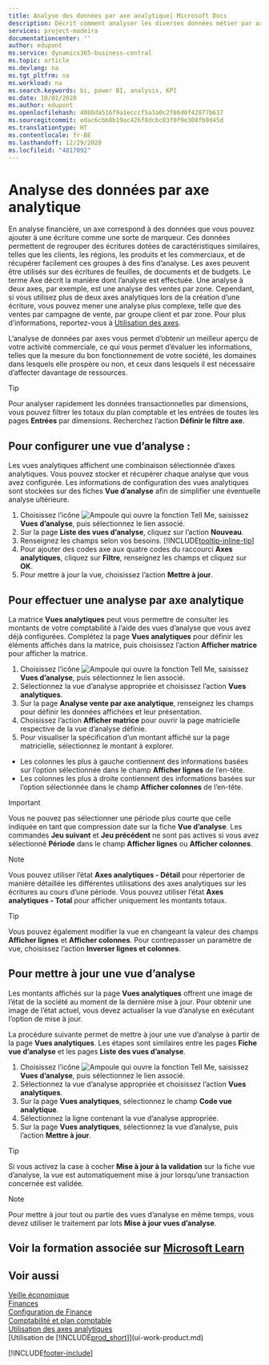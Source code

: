 ```yaml
---
title: Analyse des données par axe analytique| Microsoft Docs
description: Décrit comment analyser les diverses données métier par axe analytique.
services: project-madeira
documentationcenter: ''
author: edupont
ms.service: dynamics365-business-central
ms.topic: article
ms.devlang: na
ms.tgt_pltfrm: na
ms.workload: na
ms.search.keywords: bi, power BI, analysis, KPI
ms.date: 10/01/2020
ms.author: edupont
ms.openlocfilehash: 4086da516f9a1ecccf5a3a0c2f86d0f42877b637
ms.sourcegitcommit: edac6cbb8b19ac426f8dcbc83f0f9e308fb0d45d
ms.translationtype: HT
ms.contentlocale: fr-BE
ms.lasthandoff: 12/29/2020
ms.locfileid: "4817092"
---
```

#  <a name="analyze-data-by-dimensions"></a>Analyse des données par axe analytique
En analyse financière, un axe correspond à des données que vous pouvez ajouter à une écriture comme une sorte de marqueur. Ces données permettent de regrouper des écritures dotées de caractéristiques similaires, telles que les clients, les régions, les produits et les commerciaux, et de récupérer facilement ces groupes à des fins d’analyse. Les axes peuvent être utilisés sur des écritures de feuilles, de documents et de budgets. Le terme Axe décrit la manière dont l’analyse est effectuée. Une analyse à deux axes, par exemple, est une analyse des ventes par zone. Cependant, si vous utilisez plus de deux axes analytiques lors de la création d’une écriture, vous pouvez mener une analyse plus complexe, telle que des ventes par campagne de vente, par groupe client et par zone. Pour plus d’informations, reportez-vous à [Utilisation des axes](finance-dimensions.md).

L’analyse de données par axes vous permet d’obtenir un meilleur aperçu de votre activité commerciale, ce qui vous permet d’évaluer les informations, telles que la mesure du bon fonctionnement de votre société, les domaines dans lesquels elle prospère ou non, et ceux dans lesquels il est nécessaire d’affecter davantage de ressources.

> [!TIP]
> Pour analyser rapidement les données transactionnelles par dimensions, vous pouvez filtrer les totaux du plan comptable et les entrées de toutes les pages **Entrées** par dimensions. Recherchez l’action **Définir le filtre axe**.

## <a name="to-set-up-an-analysis-view"></a>Pour configurer une vue d’analyse :  
Les vues analytiques affichent une combinaison sélectionnée d’axes analytiques. Vous pouvez stocker et récupérer chaque analyse que vous avez configurée. Les informations de configuration des vues analytiques sont stockées sur des fiches **Vue d’analyse** afin de simplifier une éventuelle analyse ultérieure.  

1. Choisissez l’icône ![Ampoule qui ouvre la fonction Tell Me](media/ui-search/search_small.png "Dites-moi ce que vous voulez faire"), saisissez **Vues d’analyse**, puis sélectionnez le lien associé.  
2. Sur la page **Liste des vues d’analyse**, cliquez sur l’action **Nouveau**.
3. Renseignez les champs selon vos besoins. [!INCLUDE[tooltip-inline-tip](includes/tooltip-inline-tip_md.md)]
4. Pour ajouter des codes axe aux quatre codes du raccourci **Axes analytiques**, cliquez sur **Filtre**, renseignez les champs et cliquez sur **OK**.  
5. Pour mettre à jour la vue, choisissez l’action **Mettre à jour**.

## <a name="to-analyze-by-dimensions"></a>Pour effectuer une analyse par axe analytique
La matrice **Vues analytiques** peut vous permettre de consulter les montants de votre comptabilité à l’aide des vues d’analyse que vous avez déjà configurées. Complétez la page **Vues analytiques** pour définir les éléments affichés dans la matrice, puis choisissez l’action **Afficher matrice** pour afficher la matrice.  

1. Choisissez l’icône ![Ampoule qui ouvre la fonction Tell Me](media/ui-search/search_small.png "Dites-moi ce que vous voulez faire"), saisissez **Vues d’analyse**, puis sélectionnez le lien associé.  
2. Sélectionnez la vue d’analyse appropriée et choisissez l’action **Vues analytiques**.
3. Sur la page **Analyse vente par axe analytique**, renseignez les champs pour définir les données affichées et leur présentation.
4. Choisissez l’action **Afficher matrice** pour ouvrir la page matricielle respective de la vue d’analyse définie.
5. Pour visualiser la spécification d’un montant affiché sur la page matricielle, sélectionnez le montant à explorer.  

- Les colonnes les plus à gauche contiennent des informations basées sur l’option sélectionnée dans le champ **Afficher lignes** de l’en-tête.  
- Les colonnes les plus à droite contiennent des informations basées sur l’option sélectionnée dans le champ **Afficher colonnes** de l’en-tête.

> [!IMPORTANT]  
>   Vous ne pouvez pas sélectionner une période plus courte que celle indiquée en tant que compression date sur la fiche **Vue d’analyse**. Les commandes **Jeu suivant** et **Jeu précédent** ne sont pas actives si vous avez sélectionné **Période** dans le champ **Afficher lignes** ou **Afficher colonnes**.  

> [!NOTE]  
>   Vous pouvez utiliser l’état **Axes analytiques - Détail** pour répertorier de manière détaillée les différentes utilisations des axes analytiques sur les écritures au cours d’une période. Vous pouvez utiliser l’état **Axes analytiques - Total** pour afficher uniquement les montants totaux.  

> [!TIP]  
>   Vous pouvez également modifier la vue en changeant la valeur des champs **Afficher lignes** et **Afficher colonnes**. Pour contrepasser un paramètre de vue, choisissez l’action **Inverser lignes et colonnes**.

## <a name="to-update-an-analysis-view"></a>Pour mettre à jour une vue d’analyse  
Les montants affichés sur la page **Vues analytiques** offrent une image de l’état de la société au moment de la dernière mise à jour. Pour obtenir une image de l’état actuel, vous devez actualiser la vue d’analyse en exécutant l’option de mise à jour.

La procédure suivante permet de mettre à jour une vue d’analyse à partir de la page **Vues analytiques**. Les étapes sont similaires entre les pages **Fiche vue d’analyse** et les pages **Liste des vues d’analyse**.  

1. Choisissez l’icône ![Ampoule qui ouvre la fonction Tell Me](media/ui-search/search_small.png "Dites-moi ce que vous voulez faire"), saisissez **Vues d’analyse**, puis sélectionnez le lien associé.
2. Sélectionnez la vue d’analyse appropriée et choisissez l’action **Vues analytiques**.
2. Sur la page **Vues analytiques**, sélectionnez le champ **Code vue analytique**.  
3. Sélectionnez la ligne contenant la vue d’analyse appropriée.  
4. Sur la page **Vues analytiques**, sélectionnez la vue d’analyse, puis l’action **Mettre à jour**.  

> [!TIP]  
>   Si vous activez la case à cocher **Mise à jour à la validation** sur la fiche vue d’analyse, la vue est automatiquement mise à jour lorsqu’une transaction concernée est validée.

> [!NOTE]  
>   Pour mettre à jour tout ou partie des vues d’analyse en même temps, vous devez utiliser le traitement par lots **Mise à jour vues d’analyse**.  

## <a name="see-related-training-at-microsoft-learn"></a>Voir la formation associée sur [Microsoft Learn](/learn/modules/dimensions-financial-reports-dynamics-365-business-central/index)

## <a name="see-also"></a>Voir aussi
[Veille économique](bi.md)  
[Finances](finance.md)  
[Configuration de Finance](finance-setup-finance.md)  
[Comptabilité et plan comptable](finance-general-ledger.md)  
[Utilisation des axes analytiques](finance-dimensions.md)  
[Utilisation de [!INCLUDE[prod_short](includes/prod_short.md)]](ui-work-product.md)  


[!INCLUDE[footer-include](includes/footer-banner.md)]